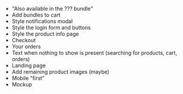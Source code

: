 - "Also available in the ??? bundle"
- Add bundles to cart
- Style notifications modal
- Style the login form and buttons
- Style the product info page
- Checkout
- Your orders
- Text when nothing to show is present (searching for products, cart, orders)
- Landing page
- Add remaining product images (maybe)
- Mobile "first"
- Mockup
